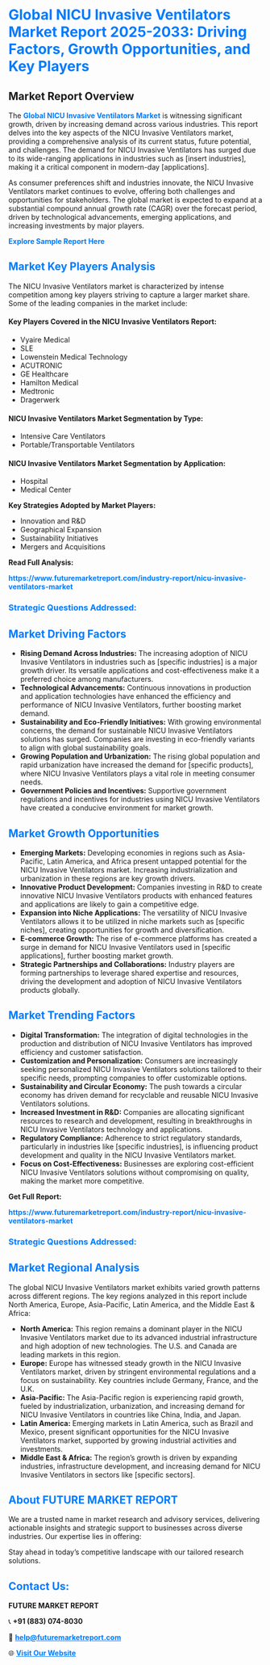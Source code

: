 <h1 style="color: #007BFF;">Global NICU Invasive Ventilators Market Report 2025-2033: Driving Factors, Growth Opportunities, and Key Players</h1>

<section id="overview">
<h2>Market Report Overview</h2>
<p>The <a href="https://www.futuremarketreport.com/industry-report/nicu-invasive-ventilators-market" style="color: #007BFF; text-decoration: none;"><strong>Global NICU Invasive Ventilators Market</strong></a> is witnessing significant growth, driven by increasing demand across various industries. This report delves into the key aspects of the NICU Invasive Ventilators market, providing a comprehensive analysis of its current status, future potential, and challenges. The demand for NICU Invasive Ventilators has surged due to its wide-ranging applications in industries such as [insert industries], making it a critical component in modern-day [applications].</p>
<p>As consumer preferences shift and industries innovate, the NICU Invasive Ventilators market continues to evolve, offering both challenges and opportunities for stakeholders. The global market is expected to expand at a substantial compound annual growth rate (CAGR) over the forecast period, driven by technological advancements, emerging applications, and increasing investments by major players.</p>
</section>

<section id="overview">
<p><a href="https://www.futuremarketreport.com/request-sample/reportId=79955" style="color: #007BFF; text-decoration: none;"><strong>Explore Sample Report Here</strong></a></p>
</section>

<section id="key-players">
<h2 style="color: #007BFF;">Market Key Players Analysis</h2>
<p>The NICU Invasive Ventilators market is characterized by intense competition among key players striving to capture a larger market share. Some of the leading companies in the market include:</p>
<h4>Key Players Covered in the NICU Invasive Ventilators Report:</h4>
<ul><li>Vyaire Medical</li><li>SLE</li><li>Lowenstein Medical Technology</li><li>ACUTRONIC</li><li>GE Healthcare</li><li>Hamilton Medical</li><li>Medtronic</li><li>Dragerwerk</li></ul>
<h4>NICU Invasive Ventilators Market Segmentation by Type:</h4>
<ul><li>Intensive Care Ventilators</li><li>Portable/Transportable Ventilators</li></ul>

<h4>NICU Invasive Ventilators Market Segmentation by Application:</h4>
<ul><li>Hospital</li><li>Medical Center</li></ul>
<p><strong>Key Strategies Adopted by Market Players:</strong></p>
<ul>
<li>Innovation and R&D</li>
<li>Geographical Expansion</li>
<li>Sustainability Initiatives</li>
<li>Mergers and Acquisitions</li>
</ul>
</section>

<section>
<p><strong>Read Full Analysis: </strong></p><a href="https://www.futuremarketreport.com/industry-report/nicu-invasive-ventilators-market" style="color: #007BFF; text-decoration: none;"><strong>https://www.futuremarketreport.com/industry-report/nicu-invasive-ventilators-market</strong></a>
<h3 style="color: #007BFF;">Strategic Questions Addressed:</h3>
</section>

<section id="driving-factors">
<h2 style="color: #007BFF;">Market Driving Factors</h2>
<ul>
<li><strong>Rising Demand Across Industries:</strong> The increasing adoption of NICU Invasive Ventilators in industries such as [specific industries] is a major growth driver. Its versatile applications and cost-effectiveness make it a preferred choice among manufacturers.</li>
<li><strong>Technological Advancements:</strong> Continuous innovations in production and application technologies have enhanced the efficiency and performance of NICU Invasive Ventilators, further boosting market demand.</li>
<li><strong>Sustainability and Eco-Friendly Initiatives:</strong> With growing environmental concerns, the demand for sustainable NICU Invasive Ventilators solutions has surged. Companies are investing in eco-friendly variants to align with global sustainability goals.</li>
<li><strong>Growing Population and Urbanization:</strong> The rising global population and rapid urbanization have increased the demand for [specific products], where NICU Invasive Ventilators plays a vital role in meeting consumer needs.</li>
<li><strong>Government Policies and Incentives:</strong> Supportive government regulations and incentives for industries using NICU Invasive Ventilators have created a conducive environment for market growth.</li>
</ul>
</section>

<section id="growth-opportunities">
<h2 style="color: #007BFF;">Market Growth Opportunities</h2>
<ul>
<li><strong>Emerging Markets:</strong> Developing economies in regions such as Asia-Pacific, Latin America, and Africa present untapped potential for the NICU Invasive Ventilators market. Increasing industrialization and urbanization in these regions are key growth drivers.</li>
<li><strong>Innovative Product Development:</strong> Companies investing in R&D to create innovative NICU Invasive Ventilators products with enhanced features and applications are likely to gain a competitive edge.</li>
<li><strong>Expansion into Niche Applications:</strong> The versatility of NICU Invasive Ventilators allows it to be utilized in niche markets such as [specific niches], creating opportunities for growth and diversification.</li>
<li><strong>E-commerce Growth:</strong> The rise of e-commerce platforms has created a surge in demand for NICU Invasive Ventilators used in [specific applications], further boosting market growth.</li>
<li><strong>Strategic Partnerships and Collaborations:</strong> Industry players are forming partnerships to leverage shared expertise and resources, driving the development and adoption of NICU Invasive Ventilators products globally.</li>
</ul>
</section>

<section id="trending-factors">
<h2 style="color: #007BFF;">Market Trending Factors</h2>
<ul>
<li><strong>Digital Transformation:</strong> The integration of digital technologies in the production and distribution of NICU Invasive Ventilators has improved efficiency and customer satisfaction.</li>
<li><strong>Customization and Personalization:</strong> Consumers are increasingly seeking personalized NICU Invasive Ventilators solutions tailored to their specific needs, prompting companies to offer customizable options.</li>
<li><strong>Sustainability and Circular Economy:</strong> The push towards a circular economy has driven demand for recyclable and reusable NICU Invasive Ventilators solutions.</li>
<li><strong>Increased Investment in R&D:</strong> Companies are allocating significant resources to research and development, resulting in breakthroughs in NICU Invasive Ventilators technology and applications.</li>
<li><strong>Regulatory Compliance:</strong> Adherence to strict regulatory standards, particularly in industries like [specific industries], is influencing product development and quality in the NICU Invasive Ventilators market.</li>
<li><strong>Focus on Cost-Effectiveness:</strong> Businesses are exploring cost-efficient NICU Invasive Ventilators solutions without compromising on quality, making the market more competitive.</li>
</ul>
</section>

<section>
<p><strong>Get Full Report: </strong></p><a href="https://www.futuremarketreport.com/industry-report/nicu-invasive-ventilators-market" style="color: #007BFF; text-decoration: none;"><strong>https://www.futuremarketreport.com/industry-report/nicu-invasive-ventilators-market</strong></a>
<h3 style="color: #007BFF;">Strategic Questions Addressed:</h3>
</section>


<section id="regional-analysis">
<h2 style="color: #007BFF;">Market Regional Analysis</h2>
<p>The global NICU Invasive Ventilators market exhibits varied growth patterns across different regions. The key regions analyzed in this report include North America, Europe, Asia-Pacific, Latin America, and the Middle East & Africa:</p>
<ul>
<li><strong>North America:</strong> This region remains a dominant player in the NICU Invasive Ventilators market due to its advanced industrial infrastructure and high adoption of new technologies. The U.S. and Canada are leading markets in this region.</li>
<li><strong>Europe:</strong> Europe has witnessed steady growth in the NICU Invasive Ventilators market, driven by stringent environmental regulations and a focus on sustainability. Key countries include Germany, France, and the U.K.</li>
<li><strong>Asia-Pacific:</strong> The Asia-Pacific region is experiencing rapid growth, fueled by industrialization, urbanization, and increasing demand for NICU Invasive Ventilators in countries like China, India, and Japan.</li>
<li><strong>Latin America:</strong> Emerging markets in Latin America, such as Brazil and Mexico, present significant opportunities for the NICU Invasive Ventilators market, supported by growing industrial activities and investments.</li>
<li><strong>Middle East & Africa:</strong> The region’s growth is driven by expanding industries, infrastructure development, and increasing demand for NICU Invasive Ventilators in sectors like [specific sectors].</li>
</ul>
</section>

<footer>
<h2 style="color: #007BFF;">About FUTURE MARKET REPORT</h2>
<p>We are a trusted name in market research and advisory services, delivering actionable insights and strategic support to businesses across diverse industries. Our expertise lies in offering:</p>

<p>Stay ahead in today’s competitive landscape with our tailored research solutions.</p>

<h2 style="color: #007BFF;">Contact Us:</h2>
<p><strong>FUTURE MARKET REPORT</strong></p>
<p>📞 <strong>+91 (883) 074-8030</strong></p>
<p>📧 <strong><a href="mailto:help@futuremarketreport.com" style="color: #007BFF;">help@futuremarketreport.com</a></strong></p>
<p>🌐 <strong><a href="https://www.futuremarketreport.com/" style="color: #007BFF;">Visit Our Website</a></strong></p>
</footer>